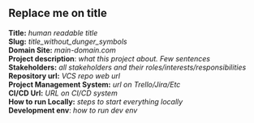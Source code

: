 ## Replace me on title

**Title:** _human readable title_  
**Slug:** _title_without_dunger_symbols_  
**Domain Site:** _main-domain.com_  
**Project description**: _what this project about. Few sentences_  
**Stakeholders:** _all stakeholders and their roles/interests/responsibilities_  
**Repository url:** _VCS repo web url_  
**Project Management System:** _url on Trello/Jira/Etc_  
**CI/CD Url:** _URL on CI/CD system_  
**How to run Locally:** _steps to start everything locally_  
**Development env**: _how to run dev env_  

